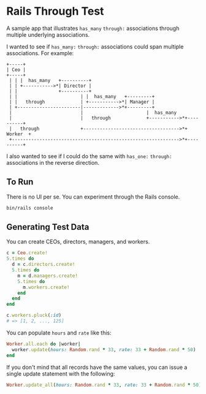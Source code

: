 # Rails Through Test

A sample app that illustrates `has_many` `through:` associations through
multiple underlying associations.

I wanted to see if `has_many:` `through:` associations could span multiple
associations.  For example:

```
+-----+
| Ceo |
+-----+
 | | |  has_many   +----------+
 | | +----------->*| Director |
 | |               +----------+
 | |                       | |  has_many   +---------+
 | |   through             | +----------->*| Manager |
 | +-----------------------|------------->*+---------+
 |                         |                       |  has_many
 |                         |   through             +----------->*+----------+
 |   through               +----------------------------------->*+  Worker  +
 +------------------------------------------------------------->*+----------+

```

I also wanted to see if I could do the same with `has_one:` `through:`
associations in the reverse direction.

## To Run

There is no UI per se.  You can  experiment through the Rails console.

```bash
bin/rails console
```

## Generating Test Data

You can create CEOs, directors, managers, and workers.

```ruby
c = Ceo.create!
5.times do
  d = c.directors.create!
  5.times do
    m = d.managers.create!
    5.times do
      m.workers.create!
    end
  end
end

c.workers.pluck(:id)
# => [1, 2, ..., 125]
```

You can populate `hours` and `rate` like this:

```ruby
Worker.all.each do |worker|
  worker.update(hours: Random.rand * 33, rate: 33 + Random.rand * 50)
end
```

If you don't mind that all records have the same values, you can issue a single
update statement with the following:

```ruby
Worker.update_all(hours: Random.rand * 33, rate: 33 + Random.rand * 50)
```
